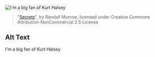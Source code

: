 ![I'm a big fan of Kurt Halsey](https://imgs.xkcd.com/comics/secrets.jpg)
> "[Secrets](https://xkcd.com/46/)", by Randall Munroe, licensed under Creative Commons Attribution-NonCommercial 2.5 License

## Alt Text
I'm a big fan of Kurt Halsey
